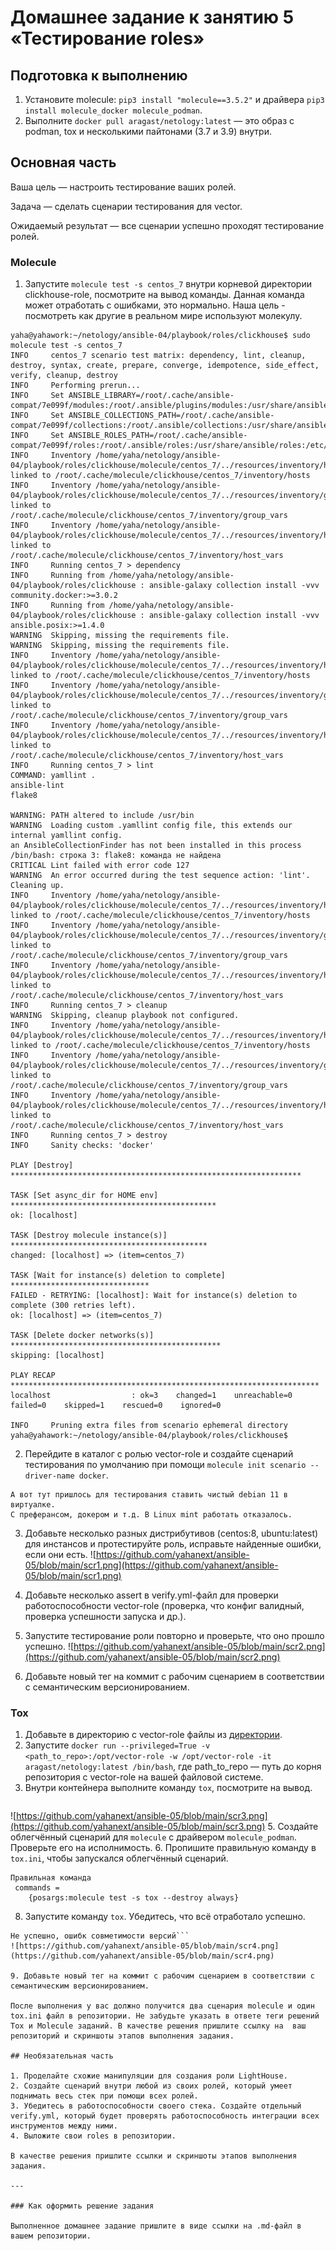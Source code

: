 # Домашнее задание к занятию 5 «Тестирование roles»

## Подготовка к выполнению

1. Установите molecule: `pip3 install "molecule==3.5.2"` и драйвера `pip3 install molecule_docker molecule_podman`.
2. Выполните `docker pull aragast/netology:latest` —  это образ с podman, tox и несколькими пайтонами (3.7 и 3.9) внутри.

## Основная часть

Ваша цель — настроить тестирование ваших ролей. 

Задача — сделать сценарии тестирования для vector. 

Ожидаемый результат — все сценарии успешно проходят тестирование ролей.

### Molecule

1. Запустите  `molecule test -s centos_7` внутри корневой директории clickhouse-role, посмотрите на вывод команды. Данная команда может отработать с ошибками, это нормально. Наша цель - посмотреть как другие в реальном мире используют молекулу.
```
yaha@yahawork:~/netology/ansible-04/playbook/roles/clickhouse$ sudo molecule test -s centos_7
INFO     centos_7 scenario test matrix: dependency, lint, cleanup, destroy, syntax, create, prepare, converge, idempotence, side_effect, verify, cleanup, destroy
INFO     Performing prerun...
INFO     Set ANSIBLE_LIBRARY=/root/.cache/ansible-compat/7e099f/modules:/root/.ansible/plugins/modules:/usr/share/ansible/plugins/modules
INFO     Set ANSIBLE_COLLECTIONS_PATH=/root/.cache/ansible-compat/7e099f/collections:/root/.ansible/collections:/usr/share/ansible/collections
INFO     Set ANSIBLE_ROLES_PATH=/root/.cache/ansible-compat/7e099f/roles:/root/.ansible/roles:/usr/share/ansible/roles:/etc/ansible/roles
INFO     Inventory /home/yaha/netology/ansible-04/playbook/roles/clickhouse/molecule/centos_7/../resources/inventory/hosts.yml linked to /root/.cache/molecule/clickhouse/centos_7/inventory/hosts
INFO     Inventory /home/yaha/netology/ansible-04/playbook/roles/clickhouse/molecule/centos_7/../resources/inventory/group_vars/ linked to /root/.cache/molecule/clickhouse/centos_7/inventory/group_vars
INFO     Inventory /home/yaha/netology/ansible-04/playbook/roles/clickhouse/molecule/centos_7/../resources/inventory/host_vars/ linked to /root/.cache/molecule/clickhouse/centos_7/inventory/host_vars
INFO     Running centos_7 > dependency
INFO     Running from /home/yaha/netology/ansible-04/playbook/roles/clickhouse : ansible-galaxy collection install -vvv community.docker:>=3.0.2
INFO     Running from /home/yaha/netology/ansible-04/playbook/roles/clickhouse : ansible-galaxy collection install -vvv ansible.posix:>=1.4.0
WARNING  Skipping, missing the requirements file.
WARNING  Skipping, missing the requirements file.
INFO     Inventory /home/yaha/netology/ansible-04/playbook/roles/clickhouse/molecule/centos_7/../resources/inventory/hosts.yml linked to /root/.cache/molecule/clickhouse/centos_7/inventory/hosts
INFO     Inventory /home/yaha/netology/ansible-04/playbook/roles/clickhouse/molecule/centos_7/../resources/inventory/group_vars/ linked to /root/.cache/molecule/clickhouse/centos_7/inventory/group_vars
INFO     Inventory /home/yaha/netology/ansible-04/playbook/roles/clickhouse/molecule/centos_7/../resources/inventory/host_vars/ linked to /root/.cache/molecule/clickhouse/centos_7/inventory/host_vars
INFO     Running centos_7 > lint
COMMAND: yamllint .
ansible-lint
flake8

WARNING: PATH altered to include /usr/bin
WARNING  Loading custom .yamllint config file, this extends our internal yamllint config.
an AnsibleCollectionFinder has not been installed in this process
/bin/bash: строка 3: flake8: команда не найдена
CRITICAL Lint failed with error code 127
WARNING  An error occurred during the test sequence action: 'lint'. Cleaning up.
INFO     Inventory /home/yaha/netology/ansible-04/playbook/roles/clickhouse/molecule/centos_7/../resources/inventory/hosts.yml linked to /root/.cache/molecule/clickhouse/centos_7/inventory/hosts
INFO     Inventory /home/yaha/netology/ansible-04/playbook/roles/clickhouse/molecule/centos_7/../resources/inventory/group_vars/ linked to /root/.cache/molecule/clickhouse/centos_7/inventory/group_vars
INFO     Inventory /home/yaha/netology/ansible-04/playbook/roles/clickhouse/molecule/centos_7/../resources/inventory/host_vars/ linked to /root/.cache/molecule/clickhouse/centos_7/inventory/host_vars
INFO     Running centos_7 > cleanup
WARNING  Skipping, cleanup playbook not configured.
INFO     Inventory /home/yaha/netology/ansible-04/playbook/roles/clickhouse/molecule/centos_7/../resources/inventory/hosts.yml linked to /root/.cache/molecule/clickhouse/centos_7/inventory/hosts
INFO     Inventory /home/yaha/netology/ansible-04/playbook/roles/clickhouse/molecule/centos_7/../resources/inventory/group_vars/ linked to /root/.cache/molecule/clickhouse/centos_7/inventory/group_vars
INFO     Inventory /home/yaha/netology/ansible-04/playbook/roles/clickhouse/molecule/centos_7/../resources/inventory/host_vars/ linked to /root/.cache/molecule/clickhouse/centos_7/inventory/host_vars
INFO     Running centos_7 > destroy
INFO     Sanity checks: 'docker'

PLAY [Destroy] *****************************************************************

TASK [Set async_dir for HOME env] **********************************************
ok: [localhost]

TASK [Destroy molecule instance(s)] ********************************************
changed: [localhost] => (item=centos_7)

TASK [Wait for instance(s) deletion to complete] *******************************
FAILED - RETRYING: [localhost]: Wait for instance(s) deletion to complete (300 retries left).
ok: [localhost] => (item=centos_7)

TASK [Delete docker networks(s)] ***********************************************
skipping: [localhost]

PLAY RECAP *********************************************************************
localhost                  : ok=3    changed=1    unreachable=0    failed=0    skipped=1    rescued=0    ignored=0

INFO     Pruning extra files from scenario ephemeral directory
yaha@yahawork:~/netology/ansible-04/playbook/roles/clickhouse$ 

```
2. Перейдите в каталог с ролью vector-role и создайте сценарий тестирования по умолчанию при помощи `molecule init scenario --driver-name docker`.
```
А вот тут пришлось для тестирования ставить чистый debian 11 в виртуалке.
С преферансом, докером и т.д. В Linux mint работать отказалось.
```
3. Добавьте несколько разных дистрибутивов (centos:8, ubuntu:latest) для инстансов и протестируйте роль, исправьте найденные ошибки, если они есть.
![https://github.com/yahanext/ansible-05/blob/main/scr1.png](https://github.com/yahanext/ansible-05/blob/main/scr1.png)
4. Добавьте несколько assert в verify.yml-файл для  проверки работоспособности vector-role (проверка, что конфиг валидный, проверка успешности запуска и др.). 
5. Запустите тестирование роли повторно и проверьте, что оно прошло успешно.
![https://github.com/yahanext/ansible-05/blob/main/scr2.png](https://github.com/yahanext/ansible-05/blob/main/scr2.png)

5. Добавьте новый тег на коммит с рабочим сценарием в соответствии с семантическим версионированием.

### Tox

1. Добавьте в директорию с vector-role файлы из [директории](./example).
2. Запустите `docker run --privileged=True -v <path_to_repo>:/opt/vector-role -w /opt/vector-role -it aragast/netology:latest /bin/bash`, где path_to_repo — путь до корня репозитория с vector-role на вашей файловой системе.
3. Внутри контейнера выполните команду `tox`, посмотрите на вывод.
```Ошибка вполне ожидаемая
```
![https://github.com/yahanext/ansible-05/blob/main/scr3.png](https://github.com/yahanext/ansible-05/blob/main/scr3.png)
5. Создайте облегчённый сценарий для `molecule` с драйвером `molecule_podman`. Проверьте его на исполнимость.
6. Пропишите правильную команду в `tox.ini`, чтобы запускался облегчённый сценарий.
```
Правильная команда
 commands =
    {posargs:molecule test -s tox --destroy always}
```
8. Запустите команду `tox`. Убедитесь, что всё отработало успешно.
```
Не успешно, ошибк совметимости версий```
![https://github.com/yahanext/ansible-05/blob/main/scr4.png](https://github.com/yahanext/ansible-05/blob/main/scr4.png)

9. Добавьте новый тег на коммит с рабочим сценарием в соответствии с семантическим версионированием.

После выполнения у вас должно получится два сценария molecule и один tox.ini файл в репозитории. Не забудьте указать в ответе теги решений Tox и Molecule заданий. В качестве решения пришлите ссылку на  ваш репозиторий и скриншоты этапов выполнения задания. 

## Необязательная часть

1. Проделайте схожие манипуляции для создания роли LightHouse.
2. Создайте сценарий внутри любой из своих ролей, который умеет поднимать весь стек при помощи всех ролей.
3. Убедитесь в работоспособности своего стека. Создайте отдельный verify.yml, который будет проверять работоспособность интеграции всех инструментов между ними.
4. Выложите свои roles в репозитории.

В качестве решения пришлите ссылки и скриншоты этапов выполнения задания.

---

### Как оформить решение задания

Выполненное домашнее задание пришлите в виде ссылки на .md-файл в вашем репозитории.